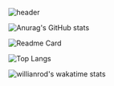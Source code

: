![header](https://capsule-render.vercel.app/api?type=waving&color=random&height=300&section=header&text=Heechul%20Lee&fontSize=90&fontColor=d6ace6&reversal=true&animation=twinkling)

<!--
[![Tech Blog Badge](http://img.shields.io/badge/-blog-black?style=flat-square&logo=github&link=https://heechul90.github.io/)](https://heechul90.github.io/)
[![Gmail Badge](https://img.shields.io/badge/Gmail-d14836?style=flat-square&logo=Gmail&logoColor=white&link=mailto:heechul4296@gmail.com)](mailto:heechul4296@gmail.com)
-->

![Anurag's GitHub stats](https://github-readme-stats.vercel.app/api?username=heechul90&show_icons=true)

![Readme Card](https://github-readme-stats.vercel.app/api/pin/?username=heechul90&repo=github-readme-stats)

![Top Langs](https://github-readme-stats.vercel.app/api/top-langs/?username=heechul90&exclude_repo=github-readme-stats,anuraghazra.github.io)

![willianrod's wakatime stats](https://github-readme-stats.vercel.app/api/wakatime?username=heechul90)

